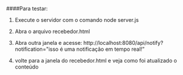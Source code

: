 ####Para testar:

1. Execute o servidor com o comando
   node server.js

2. Abra o arquivo recebedor.html

3. Abra outra janela e acesse: http://localhost:8080/api/notify?notification="isso é uma notificação em tempo real!”

4. volte para a janela do recebedor.html e veja como foi atualizado o conteúdo
